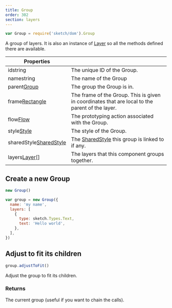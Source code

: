```yaml
---
title: Group
order: 302
section: layers
---
```


```javascript
var Group = require('sketch/dom').Group
```

A group of layers. It is also an instance of [Layer](#layer) so all the methods defined there are available.

| Properties                                                           |                                                                                                 |
| -------------------------------------------------------------------- | ----------------------------------------------------------------------------------------------- |
| id<span class="arg-type">string</span>                               | The unique ID of the Group.                                                                     |
| name<span class="arg-type">string</span>                             | The name of the Group                                                                           |
| parent<span class="arg-type">[Group](#group)</span>                  | The group the Group is in.                                                                      |
| frame<span class="arg-type">[Rectangle](#rectangle)</span>           | The frame of the Group. This is given in coordinates that are local to the parent of the layer. |
| flow<span class="arg-type">[Flow](#flow)</span>                      | The prototyping action associated with the Group.                                               |
| style<span class="arg-type">[Style](#style)</span>                   | The style of the Group.                                                                         |
| sharedStyle<span class="arg-type">[SharedStyle](#sharedstyle)</span> | The [SharedStyle](#sharedstyle) this group is linked to if any.                                 |
| layers<span class="arg-type">[Layer](#layer)[]</span>                | The layers that this component groups together.                                                 |

## Create a new Group

```javascript
new Group()
```

```javascript
var group = new Group({
  name: 'my name',
  layers: [
    {
      type: sketch.Types.Text,
      text: 'Hello world',
    },
  ],
})
```

## Adjust to fit its children

```javascript
group.adjustToFit()
```

Adjust the group to fit its children.

### Returns

The current group (useful if you want to chain the calls).
